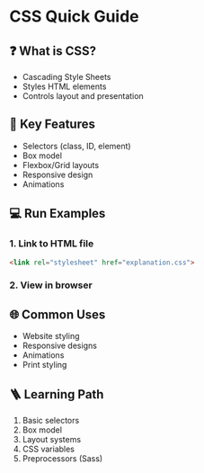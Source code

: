 # CSS Quick Guide

## ❓ What is CSS?
- Cascading Style Sheets
- Styles HTML elements
- Controls layout and presentation

## 🔑 Key Features
- Selectors (class, ID, element)
- Box model
- Flexbox/Grid layouts
- Responsive design
- Animations

## 💻 Run Examples
### 1. Link to HTML file
```html
<link rel="stylesheet" href="explanation.css">
```
### 2. View in browser

## 🌐 Common Uses
- Website styling
- Responsive designs
- Animations
- Print styling

## 🪜 Learning Path
1. Basic selectors
2. Box model
3. Layout systems
4. CSS variables
5. Preprocessors (Sass)